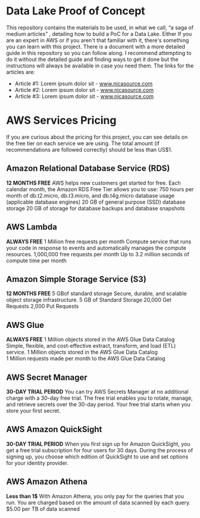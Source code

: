 # Data Lake Proof of Concept 
This repository contains the materials to be used, in what we call,  “a saga of medium articles” , detailing how to build a PoC for a Data Lake. Either If you are an expert in AWS or if you aren't that familiar with it, there's something you can learn with this project. There is a document with a more detailed guide in this repository so you can follow along. I recommend attempting to do it without the detailed guide and finding ways to get it done but the instructions will always be available in case you need them.  The links for the articles are: 

- Article #1: Lorem ipsum dolor sit - www.nicasource.com 
- Article #2: Lorem ipsum dolor sit - www.nicasource.com 
- Article #3: Lorem ipsum dolor sit - www.nicasource.com 

# AWS Services Pricing
If you are curious about the pricing for this project, you can see details on the free tier on each service we are using. The total amount (if recommendations are followed correctly) should be less than US$1.

## Amazon Relational Database Service (RDS)
**12 MONTHS FREE**
AWS helps new customers get started for free. Each calendar month, the Amazon RDS Free Tier allows you to use:
750 hours per month of db.t2.micro, db.t3.micro, and db.t4g.micro database usage (applicable database engines)
20 GB of general purpose (SSD) database storage
20 GB of storage for database backups and database snapshots



## AWS Lambda
**ALWAYS FREE**
1 Million free requests per month
Compute service that runs your code in response to events and automatically manages the compute resources.
1,000,000 free requests per month
Up to 3.2 million seconds of compute time per month

## Amazon Simple Storage Service (S3)
**12 MONTHS FREE**
5 GBof standard storage
Secure, durable, and scalable object storage infrastructure.
5 GB of Standard Storage
20,000 Get Requests
2,000 Put Requests

## AWS Glue
**ALWAYS FREE**
1 Million objects stored in the AWS Glue Data Catalog
Simple, flexible, and cost-effective extract, transform, and load (ETL) service.
1 Million objects stored in the AWS Glue Data Catalog  
1 Million requests made per month to the AWS Glue Data Catalog

## AWS Secret Manager
**30-DAY TRIAL PERIOD**
You can try AWS Secrets Manager at no additional charge with a 30-day free trial. The free trial enables you to rotate, manage, and retrieve secrets over the 30-day period. Your free trial starts when you store your first secret.

## AWS Amazon QuickSight
**30-DAY TRIAL PERIOD**
When you first sign up for Amazon QuickSight, you get a free trial subscription for four users for 30 days. During the process of signing up, you choose which edition of QuickSight to use and set options for your identity provider.

## AWS Amazon Athena
**Less than 1$** 
With Amazon Athena, you only pay for the queries that you run. You are charged based on the amount of data scanned by each query. $5.00 per TB of data scanned
